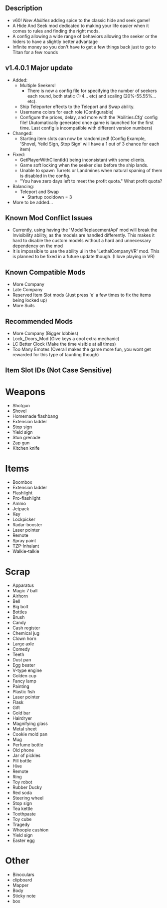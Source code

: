 ## Description
- v60! *New Abilities* adding spice to the classic hide and seek game!
- A Hide And Seek mod dedicated to making your life easier when it comes to rules and finding the right mods.
- A config allowing a wide range of behaviors allowing the seeker or the hiders to have a slightly better advantage
- Infinite money so you don't have to get a few things back just to go to Titan for a few rounds

## v1.4.0.1 Major update
- Added:
    - Multiple Seekers!
        - There is now a config file for specifying the number of seekers each round, both static (1-4... etc) and scaling (20%-55.55%... etc).
    - Ship Teleporter effects to the Teleport and Swap ability.
    - Username colors for each role (Configurable)
    - Configure the prices, delay, and more with the 'Abilities.Cfg' config file! (Automatically generated once game is launched for the first time. Last config is incompatible with different version numbers)
- Changed:
    - Starting item slots can now be randomized! (Config Example, 'Shovel, Yeild Sign, Stop Sign' will have a 1 out of 3 chance for each item)
- Fixed:
    - GetPlayerWithClientId() being inconsistant with some clients.
    - Game soft locking when the seeker dies before the ship lands.
    - Unable to spawn Turrets or Landmines when natural spaning of them is disabled in the config.
    - "You have zero days left to meet the profit quota." What profit quota?
- Balancing:
    - Teleport and Swap
        - Startup cooldown = 3
- More to be added...

## Known Mod Conflict Issues
- Currently, using having the 'ModelReplacementApi' mod will break the Invisibility ability, as the models are handled differently. This makes it hard to disable the custom models without a hard and unnecessary dependency on the mod
- It is impossible to use the ability ui in the 'LethalCompanyVR' mod. This is planned to be fixed in a future update though. (I love playing in VR)

## Known Compatible Mods
- More Company
- Late Company
- Reserved Item Slot mods (Just press 'e' a few times to fix the items being locked up)
- More Suits

## Recommended Mods
- More Company (Bigger lobbies)
- Lock_Doors_Mod (Give keys a cool extra mechanic)
- LC Better Clock (Make the time visible at all times)
- Too Many Emotes (Overall makes the game more fun, you wont get rewarded for this type of taunting though)

## Item Slot IDs (Not Case Sensitive)
# Weapons
- Shotgun
- Shovel
- Homemade flashbang
- Extension ladder
- Stop sign
- Yield sign
- Stun grenade
- Zap gun
- Kitchen knife

# Items
- Boombox
- Extension ladder
- Flashlight
- Pro-flashlight
- Ammo
- Jetpack
- Key
- Lockpicker
- Radar-booster
- Laser pointer
- Remote
- Spray paint
- TZP-Inhalant
- Walkie-talkie

# Scrap
- Apparatus
- Magic 7 ball
- Airhorn
- Bell
- Big bolt
- Bottles
- Brush
- Candy
- Cash register
- Chemical jug
- Clown horn
- Large axle
- Comedy
- Teeth
- Dust pan
- Egg beater
- V-type engine
- Golden cup
- Fancy lamp
- Painting
- Plastic fish
- Laser pointer
- Flask
- Gift
- Gold bar
- Hairdryer
- Magnifying glass
- Metal sheet
- Cookie mold pan
- Mug
- Perfume bottle
- Old phone
- Jar of pickles
- Pill bottle
- Hive
- Remote
- Ring
- Toy robot
- Rubber Ducky
- Red soda
- Steering wheel
- Stop sign
- Tea kettle
- Toothpaste
- Toy cube
- Tragedy
- Whoopie cushion
- Yield sign
- Easter egg

# Other
- Binoculars
- clipboard
- Mapper
- Body
- Sticky note
- box